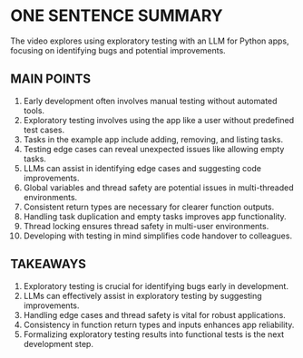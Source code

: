 # ONE SENTENCE SUMMARY

The video explores using exploratory testing with an LLM for Python apps, focusing on identifying bugs and potential improvements.

## MAIN POINTS

1. Early development often involves manual testing without automated tools.
2. Exploratory testing involves using the app like a user without predefined test cases.
3. Tasks in the example app include adding, removing, and listing tasks.
4. Testing edge cases can reveal unexpected issues like allowing empty tasks.
5. LLMs can assist in identifying edge cases and suggesting code improvements.
6. Global variables and thread safety are potential issues in multi-threaded environments.
7. Consistent return types are necessary for clearer function outputs.
8. Handling task duplication and empty tasks improves app functionality.
9. Thread locking ensures thread safety in multi-user environments.
10. Developing with testing in mind simplifies code handover to colleagues.

## TAKEAWAYS

1. Exploratory testing is crucial for identifying bugs early in development.
2. LLMs can effectively assist in exploratory testing by suggesting improvements.
3. Handling edge cases and thread safety is vital for robust applications.
4. Consistency in function return types and inputs enhances app reliability.
5. Formalizing exploratory testing results into functional tests is the next development step.
